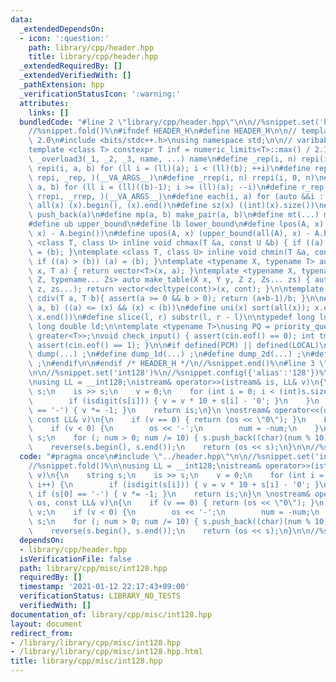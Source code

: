 ```yaml
---
data:
  _extendedDependsOn:
  - icon: ':question:'
    path: library/cpp/header.hpp
    title: library/cpp/header.hpp
  _extendedRequiredBy: []
  _extendedVerifiedWith: []
  _pathExtension: hpp
  _verificationStatusIcon: ':warning:'
  attributes:
    links: []
  bundledCode: "#line 2 \"library/cpp/header.hpp\"\n\n//%snippet.set('header')%\n\
    //%snippet.fold()%\n#ifndef HEADER_H\n#define HEADER_H\n\n// template version\
    \ 2.0\n#include <bits/stdc++.h>\nusing namespace std;\n\n// varibable settings\n\
    template <class T> constexpr T inf = numeric_limits<T>::max() / 2.1;\n\n#define\
    \ _overload3(_1, _2, _3, name, ...) name\n#define _rep(i, n) repi(i, 0, n)\n#define\
    \ repi(i, a, b) for (ll i = (ll)(a); i < (ll)(b); ++i)\n#define rep(...) _overload3(__VA_ARGS__,\
    \ repi, _rep, )(__VA_ARGS__)\n#define _rrep(i, n) rrepi(i, 0, n)\n#define rrepi(i,\
    \ a, b) for (ll i = (ll)((b)-1); i >= (ll)(a); --i)\n#define r_rep(...) _overload3(__VA_ARGS__,\
    \ rrepi, _rrep, )(__VA_ARGS__)\n#define each(i, a) for (auto &&i : a)\n#define\
    \ all(x) (x).begin(), (x).end()\n#define sz(x) ((int)(x).size())\n#define pb(a)\
    \ push_back(a)\n#define mp(a, b) make_pair(a, b)\n#define mt(...) make_tuple(__VA_ARGS__)\n\
    #define ub upper_bound\n#define lb lower_bound\n#define lpos(A, x) (lower_bound(all(A),\
    \ x) - A.begin())\n#define upos(A, x) (upper_bound(all(A), x) - A.begin())\ntemplate\
    \ <class T, class U> inline void chmax(T &a, const U &b) { if ((a) < (b)) (a)\
    \ = (b); }\ntemplate <class T, class U> inline void chmin(T &a, const U &b) {\
    \ if ((a) > (b)) (a) = (b); }\ntemplate <typename X, typename T> auto make_table(X\
    \ x, T a) { return vector<T>(x, a); }\ntemplate <typename X, typename Y, typename\
    \ Z, typename... Zs> auto make_table(X x, Y y, Z z, Zs... zs) { auto cont = make_table(y,\
    \ z, zs...); return vector<decltype(cont)>(x, cont); }\n\ntemplate <class T> T\
    \ cdiv(T a, T b){ assert(a >= 0 && b > 0); return (a+b-1)/b; }\n\n#define is_in(x,\
    \ a, b) ((a) <= (x) && (x) < (b))\n#define uni(x) sort(all(x)); x.erase(unique(all(x)),\
    \ x.end())\n#define slice(l, r) substr(l, r - l)\n\ntypedef long long ll;\ntypedef\
    \ long double ld;\n\ntemplate <typename T>\nusing PQ = priority_queue<T, vector<T>,\
    \ greater<T>>;\nvoid check_input() { assert(cin.eof() == 0); int tmp; cin >> tmp;\
    \ assert(cin.eof() == 1); }\n\n#if defined(PCM) || defined(LOCAL)\n#else\n#define\
    \ dump(...) ;\n#define dump_1d(...) ;\n#define dump_2d(...) ;\n#define cerrendl\
    \ ;\n#endif\n\n#endif /* HEADER_H */\n//%snippet.end()%\n#line 3 \"library/cpp/misc/int128.hpp\"\
    \n\n//%snippet.set('int128')%\n//%snippet.config({'alias':'128'})%\n//%snippet.fold()%\n\
    \nusing LL = __int128;\nistream& operator>>(istream& is, LL& v)\n{\n    string\
    \ s;\n    is >> s;\n    v = 0;\n    for (int i = 0; i < (int)s.size(); i++) {\n\
    \        if (isdigit(s[i])) { v = v * 10 + s[i] - '0'; }\n    }\n    if (s[0]\
    \ == '-') { v *= -1; }\n    return is;\n}\n \nostream& operator<<(ostream& os,\
    \ const LL& v)\n{\n    if (v == 0) { return (os << \"0\"); }\n    LL num = v;\n\
    \    if (v < 0) {\n        os << '-';\n        num = -num;\n    }\n    string\
    \ s;\n    for (; num > 0; num /= 10) { s.push_back((char)(num % 10) + '0'); }\n\
    \    reverse(s.begin(), s.end());\n    return (os << s);\n}\n\n//%snippet.end()%\n"
  code: "#pragma once\n#include \"../header.hpp\"\n\n//%snippet.set('int128')%\n//%snippet.config({'alias':'128'})%\n\
    //%snippet.fold()%\n\nusing LL = __int128;\nistream& operator>>(istream& is, LL&\
    \ v)\n{\n    string s;\n    is >> s;\n    v = 0;\n    for (int i = 0; i < (int)s.size();\
    \ i++) {\n        if (isdigit(s[i])) { v = v * 10 + s[i] - '0'; }\n    }\n   \
    \ if (s[0] == '-') { v *= -1; }\n    return is;\n}\n \nostream& operator<<(ostream&\
    \ os, const LL& v)\n{\n    if (v == 0) { return (os << \"0\"); }\n    LL num =\
    \ v;\n    if (v < 0) {\n        os << '-';\n        num = -num;\n    }\n    string\
    \ s;\n    for (; num > 0; num /= 10) { s.push_back((char)(num % 10) + '0'); }\n\
    \    reverse(s.begin(), s.end());\n    return (os << s);\n}\n\n//%snippet.end()%\n"
  dependsOn:
  - library/cpp/header.hpp
  isVerificationFile: false
  path: library/cpp/misc/int128.hpp
  requiredBy: []
  timestamp: '2021-01-12 22:17:43+09:00'
  verificationStatus: LIBRARY_NO_TESTS
  verifiedWith: []
documentation_of: library/cpp/misc/int128.hpp
layout: document
redirect_from:
- /library/library/cpp/misc/int128.hpp
- /library/library/cpp/misc/int128.hpp.html
title: library/cpp/misc/int128.hpp
---
```

